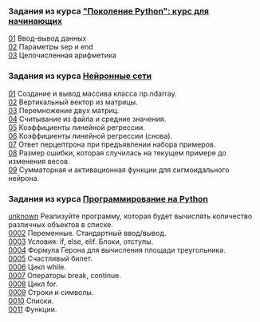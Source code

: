 ### Задания из курса ["Поколение Python": курс для начинающих](https://stepik.org/course/58852)  

[01](src/gen-py-begin/01.py) Ввод-вывод данных  
[02](src/gen-py-begin/02.py) Параметры sep и end  
[03](src/gen-py-begin/03.py) Целочисленная арифметика  



### Задания из курса [Нейронные сети](https://stepik.org/course/401)  

[01](src/nn/01.py) Создание и вывод массива класса np.ndarray.  
[02](src/nn/02.py) Вертикальный вектор из матрицы.  
[03](src/nn/03.py) Перемножение двух матриц.  
[04](src/nn/04.py) Считывание из файла и средние значения.  
[05](src/nn/05.py) Коэффициенты линейной регрессии.  
[06](src/nn/06.py) Коэффициенты линейной регрессии (снова).  
[07](src/nn/07.py) Ответ перцептрона при предъявлении набора примеров.  
[08](src/nn/08.py) Размер ошибки, которая случилась на текущем примере до изменения весов.  
[09](src/nn/09.py) Сумматорная и активационная функции для сигмоидального нейрона.  



### Задания из курса [Программирование на Python](https://stepik.org/course/67/syllabus)  

[unknown](src/py-pr/0001.py) Реализуйте программу, которая будет вычислять количество различных объектов в списке.  
[0002](src/py-pr/0002.py) Переменные. Стандартный ввод/вывод.  
[0003](src/py-pr/0003.py) Условия: if, else, elif. Блоки, отступы.  
[0004](src/py-pr/0004.py) Формула Герона для вычисления площади треугольника.  
[0005](src/py-pr/0005.py) Счастливый билет.  
[0006](src/py-pr/0006.py) Цикл while.  
[0007](src/py-pr/0007.py) Операторы break, continue.  
[0008](src/py-pr/0008.py) Цикл for.  
[0009](src/py-pr/0009.py) Строки и символы.  
[0010](src/py-pr/0010.py) Списки.  
[0011](src/py-pr/0011.py) Функции.  